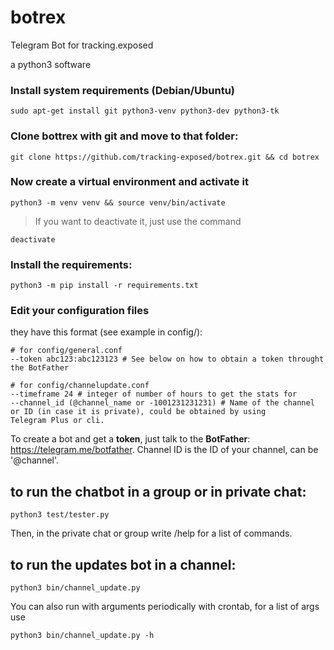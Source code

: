 # botrex
Telegram Bot for tracking.exposed

a python3 software


### Install system requirements (Debian/Ubuntu)

    sudo apt-get install git python3-venv python3-dev python3-tk
    
### Clone bottrex with git and move to that folder:

    git clone https://github.com/tracking-exposed/botrex.git && cd botrex

### Now create a virtual environment and activate it

    python3 -m venv venv && source venv/bin/activate

> If you want to deactivate it, just use the command 

    deactivate

### Install the requirements:

    python3 -m pip install -r requirements.txt
    
### Edit your configuration files

they have this format (see example in config/):

    # for config/general.conf
    --token abc123:abc123123 # See below on how to obtain a token throught the BotFather
    
    # for config/channelupdate.conf
    --timeframe 24 # integer of number of hours to get the stats for
    --channel_id (@channel_name or -1001231231231) # Name of the channel or ID (in case it is private), could be obtained by using      Telegram Plus or cli.


To create a bot and get a **token**, just talk to the **BotFather**: https://telegram.me/botfather. Channel ID is the ID of your channel, can be '@channel'.

## to run the chatbot in a group or in private chat:

    python3 test/tester.py

Then, in the private chat or group write /help for a list of commands.


## to run the updates bot in a channel:

    python3 bin/channel_update.py
    
You can also run with arguments periodically with crontab, for a list of args use
    
    python3 bin/channel_update.py -h

